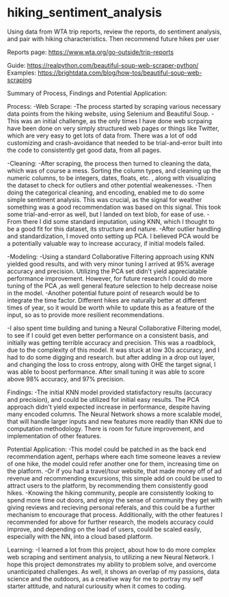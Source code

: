 # hiking_sentiment_analysis
Using data from WTA trip reports, review the reports, do sentiment analysis, and pair with hiking characteristics. Then recommend future hikes per user


Reports page: https://www.wta.org/go-outside/trip-reports

Guide: https://realpython.com/beautiful-soup-web-scraper-python/
Examples: https://brightdata.com/blog/how-tos/beautiful-soup-web-scraping

Summary of Process, Findings and Potential Application:

Process:
-Web Scrape:
-The process started by scraping various necessary data points from the hiking website, using Selenium and Beautiful Soup. 
-This was an initial challenge, as the only times I have done web scrpaing have been done on very simply structured web pages or things like Twitter, which are very easy to get lots of data from. There was a lot of odd customizing and crash-avoidance that needed to be trial-and-error built into the code to consistently get good data, from all pages.

-Cleaning:
-After scraping, the process then turned to cleaning the data, which was of course a mess. Sorting the column types, and cleaning up the numeric columns, to be integers, dates, floats, etc. , along with visualizing the dataset to check for outliers and other potential weakenesses. 
-Then doing the categorical cleaning, and encoding, enabled me to do some simple sentiment analysis. This was crucial, as the signal for weather something was a good recommendation was based on this signal. This took some trial-and-error as well, but I landed on text blob, for ease of use. 
-From there I did some standard imputation, using KNN, which I thought to be a good fit for this dataset, its structure and nature.
-After outlier handling and standardization, I moved onto setting up PCA. I believed PCA would be a potentially valuable way to increase accuracy, if initial models failed.

-Modeling: 
-Using a standard Collaborative Filtering approach using KNN yielded good results, and with very minor tuning I arrived at 95% average accuracy and precision. Utilizing the PCA set didn't yield appreciatable performance improvement. However, for future research I could do more tuning of the PCA ,as well general feature selection to help decrease noise in the model.
-Another potential future point of research would be to integrate the time factor. Different hikes are naturally better at different times of year, so it would be worth while to update this as a feature of the input, so as to provide more resilient recommendations. 

-I also spent time building and tuning a Neural Collaborative Filtering model, to see if I could get even better performance on a consistent basis, and initially was getting terrible accuracy and precision. This was a roadblock, due to the complexity of this model. It was stuck at low 30s accuracy, and I had to do some digging and research. but after adding in a drop out layer, and changing the loss to cross entropy, along with OHE the target signal, I was able to boost performance. After small tuning it was able to score above 98% accuracy, and 97% precision.

Findings:
-The initial KNN model provided statisfactory results (accuracy and precision), and could be utilized for initial easy results. The PCA approach didn't yield expected increase in performance, despite having many encoded columns. The Neural Network shows a more scalable model, that will handle larger inputs and new features more readily than KNN due to computation methodology. There is room for future improvement, and implementation of other features. 


Potential Application:
-This model could be patched in as the back end recommendation agent, perhaps where each time someone leaves a review of one hike, the model could refer another one for them, increasing time on the platform.
-Or if you had a travel/tour website, that made money off of ad revenue and recommending excursions, this simple add on could be used to attract users to the platform, by recommending them consistently good hikes. 
-Knowing the hiking community, people are consistently looking to spend more time out doors, and enjoy the sense of community they get with giving reviews and recieving personal referals, and this could be a further mechanism to encourage that process. Additionally, with the other features I recommended for above for further research, the models accuracy could improve, and depending on the load of users, could be scaled easily, especially with the NN, into a cloud based platform. 


Learning:
-I learned a lot from this project, about how to do more complex web scraping and sentiment analysis, to utilizing a new Neural Network. I hope this project demonstrates my ability to problem solve, and overcome unanticipated challenges. As well, it shows an overlap of my passions, data science and the outdoors, as a creative way for me to portray my self starter attitude, and natural curiousity when it comes to coding. 

